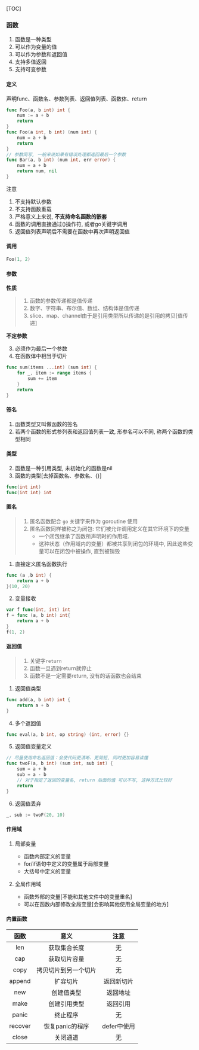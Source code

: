 [TOC]

### 函数

1. 函数是一种类型
2. 可以作为变量的值
3. 可以作为参数和返回值
4. 支持多值返回
6. 支持可变参数

#### 定义

声明func、函数名、参数列表、返回值列表、函数体、return

~~~go
func Foo(a, b int) int {
    num := a + b
    return
}
func Foo(a int, b int) (num int) {
    num = a + b
    return
}
// 参数简写, 一般来说如果有错误处理都返回最后一个参数
func Bar(a, b int) (num int, err error) {
    num = a + b
    return num, nil
}
~~~

注意

1. 不支持默认参数
2. 不支持函数重载
3. 严格意义上来说, **不支持命名函数的嵌套**
4. 函数的调用直接通过()操作符, 或者go关键字调用
5. 返回值列表声明后不需要在函数中再次声明返回值

#### 调用

~~~go
Foo(1, 2)
~~~

#### 参数

**性质**

>   1. 函数的参数传递都是值传递
>   2. 数字、字符串、布尔值、数组、结构体是值传递
>   3. slice、map、channel由于是引用类型所以传递的是引用的拷贝[值传递]

**不定参数**

3. 必须作为最后一个参数
4. 在函数体中相当于切片

~~~go
func sum(items ...int) (sum int) {
    for _, item := range items {
        sum += item
    }
    return
}
~~~

#### 签名

1. 函数类型又叫做函数的签名
2. 若两个函数的形式参列表和返回值列表一致, 形参名可以不同, 称两个函数的类型相同

#### 类型

2.  函数是一种引用类型, 未初始化的函数是nil
3.  函数的类型[去掉函数名、参数名、{}]

 ~~~go
func(int int)
func(int int) int
 ~~~

#### 匿名

>   1.  匿名函数配合 `go` 关键字来作为 goroutine 使用
>   2.  匿名函数同样被称之为闭包: 它们被允许调用定义在其它环境下的变量
>       *   一个闭包继承了函数所声明时的作用域.  
>       *   这种状态（作用域内的变量）都被共享到闭包的环境中, 因此这些变量可以在闭包中被操作, 直到被销毁

1.  直接定义匿名函数执行

~~~go
func (a ,b int) {
    return a + b
}(10, 20)
~~~

2.  变量接收

~~~go
var f func(int, int) int
f = func (a, b int) int{
    return a + b
}
f(1, 2)
~~~

#### 返回值

>   1.  关键字`return`
>   2.  函数一旦遇到return就停止
>   3.  函数不是一定需要return, 没有的话函数也会结束

1.  返回值类型

~~~go
func add(a, b int) int {
    return a + b
}
~~~

4.  多个返回值

~~~go
func eval(a, b int, op string) (int, error) {}
~~~

5.  返回值变量定义

~~~go
// 尽量使用命名返回值：会使代码更清晰、更简短, 同时更加容易读懂
func twoF(a, b int) (sum int, sub int) {
    sum = a + b
    sub = a - b
   	// 对于指定了返回的变量名, return 后面的值 可以不写, 这种方式比较好
    return  
}
~~~

6.  返回值丢弃

~~~go
_, sub := twoF(20, 10) 
~~~

#### 作用域

1.  局部变量
    *   函数内部定义的变量
    *   for/if语句中定义的变量属于局部变量
    *   大括号中定义的变量

2.  全局作用域
    *   函数外部的变量[不能和其他文件中的变量重名]
    *   可以在函数内部修改全局变量[会影响其他使用全局变量的地方]

#### 内置函数

|  函数   |         意义         |    注意     |
| :-----: | :------------------: | :---------: |
|   len   |     获取集合长度     |     无      |
|   cap   |     获取切片容量     |     无      |
|  copy   | 拷贝切片到另一个切片 |     无      |
| append  |       扩容切片       | 返回新切片  |
|   new   |      创建值类型      |  返回地址   |
|  make   |     创建引用类型     |  返回引用   |
|  panic  |       终止程序       |     无      |
| recover |   恢复panic的程序    | defer中使用 |
|  close  |       关闭通道       |     无      |